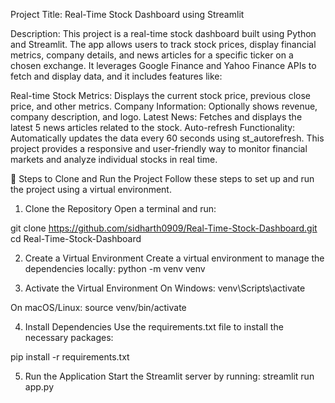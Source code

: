 Project Title: Real-Time Stock Dashboard using Streamlit

Description:
This project is a real-time stock dashboard built using Python and Streamlit. The app allows users to track stock prices, display financial metrics, company details, and news articles for a specific ticker on a chosen exchange. It leverages Google Finance and Yahoo Finance APIs to fetch and display data, and it includes features like:

Real-time Stock Metrics: Displays the current stock price, previous close price, and other metrics.
Company Information: Optionally shows revenue, company description, and logo.
Latest News: Fetches and displays the latest 5 news articles related to the stock.
Auto-refresh Functionality: Automatically updates the data every 60 seconds using st_autorefresh.
This project provides a responsive and user-friendly way to monitor financial markets and analyze individual stocks in real time.

🚀 Steps to Clone and Run the Project
Follow these steps to set up and run the project using a virtual environment.

1. Clone the Repository
Open a terminal and run:

git clone https://github.com/sidharth0909/Real-Time-Stock-Dashboard.git
cd Real-Time-Stock-Dashboard

2. Create a Virtual Environment
Create a virtual environment to manage the dependencies locally:
python -m venv venv

3. Activate the Virtual Environment
On Windows:
venv\Scripts\activate

On macOS/Linux:
source venv/bin/activate

4. Install Dependencies
Use the requirements.txt file to install the necessary packages:

pip install -r requirements.txt

5. Run the Application
Start the Streamlit server by running:
streamlit run app.py
